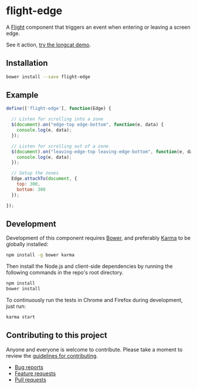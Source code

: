# flight-edge

A [Flight](https://github.com/flightjs/flight) component that triggers an event
when entering or leaving a screen edge.

See it action, [try the longcat demo](http://cameronhunter.github.io/flight-edge/).

## Installation

```bash
bower install --save flight-edge
```

## Example

```javascript
define(['flight-edge'], function(Edge) {

  // Listen for scrolling into a zone
  $(document).on("edge-top edge-bottom", function(e, data) {
    console.log(e, data);
  });

  // Listen for scrolling out of a zone
  $(document).on("leaving-edge-top leaving-edge-bottom", function(e, data) {
    console.log(e, data);
  });

  // Setup the zones
  Edge.attachTo(document, {
    top: 300,
    bottom: 300
  });

});
```

## Development

Development of this component requires [Bower](http://bower.io), and preferably
[Karma](http://karma-runner.github.io) to be globally installed:

```bash
npm install -g bower karma
```

Then install the Node.js and client-side dependencies by running the following
commands in the repo's root directory.

```bash
npm install
bower install
```

To continuously run the tests in Chrome and Firefox during development, just run:

```bash
karma start
```

## Contributing to this project

Anyone and everyone is welcome to contribute. Please take a moment to
review the [guidelines for contributing](CONTRIBUTING.md).

* [Bug reports](CONTRIBUTING.md#bugs)
* [Feature requests](CONTRIBUTING.md#features)
* [Pull requests](CONTRIBUTING.md#pull-requests)
